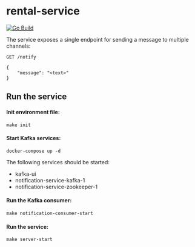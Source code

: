 # rental-service

[![Go Build](https://github.com/dragonator/notification-service/actions/workflows/go.yml/badge.svg)](https://github.com/dragonator/notification-service/actions/workflows/go.yml)

The service exposes a single endpoint for sending a message to multiple channels:

`GET /notify`

    {
        "message": "<text>"
    }


## Run the service

#### Init environment file:

    make init

#### Start Kafka services:

    docker-compose up -d

The following services should be started:
* kafka-ui
* notification-service-kafka-1
* notification-service-zookeeper-1

#### Run the Kafka consumer:

    make notification-consumer-start

#### Run the service:

    make server-start

